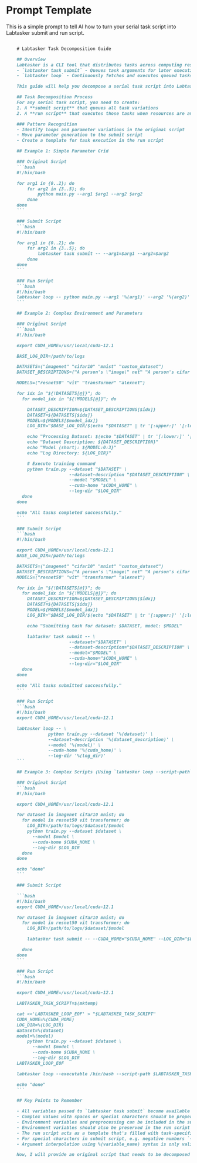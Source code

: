 # Prompt Template

This is a simple prompt to tell AI how to turn your serial task script into Labtasker submit and run script.

```markdown

    # Labtasker Task Decomposition Guide

    ## Overview
    Labtasker is a CLI tool that distributes tasks across computing resources. It uses two primary commands:
    - `labtasker task submit` - Queues task arguments for later execution
    - `labtasker loop` - Continuously fetches and executes queued tasks

    This guide will help you decompose a serial task script into Labtasker submit and run scripts.

    ## Task Decomposition Process
    For any serial task script, you need to create:
    1. A **submit script** that queues all task variations
    2. A **run script** that executes those tasks when resources are available

    ### Pattern Recognition
    - Identify loops and parameter variations in the original script
    - Move parameter generation to the submit script
    - Create a template for task execution in the run script

    ## Example 1: Simple Parameter Grid

    ### Original Script
    ```bash
    #!/bin/bash

    for arg1 in {0..2}; do
        for arg2 in {3..5}; do
            python main.py --arg1 $arg1 --arg2 $arg2
        done
    done
    ```

    ### Submit Script
    ```bash
    #!/bin/bash

    for arg1 in {0..2}; do
        for arg2 in {3..5}; do
            labtasker task submit -- --arg1=$arg1 --arg2=$arg2
        done
    done
    ```

    ### Run Script
    ```bash
    #!/bin/bash
    labtasker loop -- python main.py --arg1 '%(arg1)' --arg2 '%(arg2)'
    ```

    ## Example 2: Complex Environment and Parameters

    ### Original Script
    ```bash
    #!/bin/bash

    export CUDA_HOME=/usr/local/cuda-12.1

    BASE_LOG_DIR=/path/to/logs

    DATASETS=("imagenet" "cifar10" "mnist" "custom_dataset")
    DATASET_DESCRIPTIONS=("A person's \"image\" net" "A person's cifar 10" "A person's mnist" "A person's custom dataset")

    MODELS=("resnet50" "vit" "transformer" "alexnet")

    for idx in "${!DATASETS[@]}"; do
      for model_idx in "${!MODELS[@]}"; do

        DATASET_DESCRIPTION=${DATASET_DESCRIPTIONS[$idx]}
        DATASET=${DATASETS[$idx]}
        MODEL=${MODELS[$model_idx]}
        LOG_DIR="$BASE_LOG_DIR/$(echo "$DATASET" | tr '[:upper:]' '[:lower:]')/$MODEL"

        echo "Processing Dataset: $(echo "$DATASET" | tr '[:lower:]' '[:upper:]')"
        echo "Dataset Description: ${DATASET_DESCRIPTION}"
        echo "Model (short): ${MODEL:0:3}"
        echo "Log Directory: ${LOG_DIR}"

        # Execute training command
        python train.py --dataset "$DATASET" \
                        --dataset-description "$DATASET_DESCRIPTION" \
                        --model "$MODEL" \
                        --cuda-home "$CUDA_HOME" \
                        --log-dir "$LOG_DIR"
      done
    done

    echo "All tasks completed successfully."
    ```

    ### Submit Script
    ```bash
    #!/bin/bash

    export CUDA_HOME=/usr/local/cuda-12.1
    BASE_LOG_DIR=/path/to/logs

    DATASETS=("imagenet" "cifar10" "mnist" "custom_dataset")
    DATASET_DESCRIPTIONS=("A person's \"image\" net" "A person's cifar 10" "A person's mnist" "A person's custom dataset")
    MODELS=("resnet50" "vit" "transformer" "alexnet")

    for idx in "${!DATASETS[@]}"; do
      for model_idx in "${!MODELS[@]}"; do
        DATASET_DESCRIPTION=${DATASET_DESCRIPTIONS[$idx]}
        DATASET=${DATASETS[$idx]}
        MODEL=${MODELS[$model_idx]}
        LOG_DIR="$BASE_LOG_DIR/$(echo "$DATASET" | tr '[:upper:]' '[:lower:]')/$MODEL"

        echo "Submitting task for dataset: $DATASET, model: $MODEL"

        labtasker task submit -- \
                        --dataset="$DATASET" \
                        --dataset-description="$DATASET_DESCRIPTION" \
                        --model="$MODEL" \
                        --cuda-home="$CUDA_HOME" \
                        --log-dir="$LOG_DIR"
      done
    done

    echo "All tasks submitted successfully."
    ```

    ### Run Script
    ```bash
    #!/bin/bash
    export CUDA_HOME=/usr/local/cuda-12.1

    labtasker loop -- \
                python train.py --dataset '%(dataset)' \
                --dataset-description '%(dataset_description)' \
                --model '%(model)' \
                --cuda-home '%(cuda_home)' \
                --log-dir '%(log_dir)'
    ```

    ## Example 3: Complex Scripts (Using `labtasker loop --script-path` option)

    ### Original Script
    ```bash
    #!/bin/bash

    export CUDA_HOME=/usr/local/cuda-12.1

    for dataset in imagenet cifar10 mnist; do
      for model in resnet50 vit transformer; do
        LOG_DIR=/path/to/logs/$dataset/$model
        python train.py --dataset $dataset \
          --model $model \
          --cuda-home $CUDA_HOME \
          --log-dir $LOG_DIR
      done
    done

    echo "done"
    ```

    ### Submit Script

    ```bash
    #!/bin/bash
    export CUDA_HOME=/usr/local/cuda-12.1

    for dataset in imagenet cifar10 mnist; do
      for model in resnet50 vit transformer; do
        LOG_DIR=/path/to/logs/$dataset/$model

        labtasker task submit -- --CUDA_HOME="$CUDA_HOME" --LOG_DIR="$LOG_DIR" --dataset="$dataset" --model="$model"

      done
    done
    ```

    ### Run Script
    ```bash
    #!/bin/bash

    export CUDA_HOME=/usr/local/cuda-12.1

    LABTASKER_TASK_SCRIPT=$(mktemp)

    cat <<'LABTASKER_LOOP_EOF' > "$LABTASKER_TASK_SCRIPT"
    CUDA_HOME=%(CUDA_HOME)
    LOG_DIR=%(LOG_DIR)
    dataset=%(dataset)
    model=%(model)
        python train.py --dataset $dataset \
          --model $model \
          --cuda-home $CUDA_HOME \
          --log-dir $LOG_DIR
    LABTASKER_LOOP_EOF

    labtasker loop --executable /bin/bash --script-path $LABTASKER_TASK_SCRIPT

    echo "done"
    ```

    ## Key Points to Remember

    - All variables passed to `labtasker task submit` become available as `%(variable_name)` in the run script
    - Complex values with spaces or special characters should be properly quoted
    - Environment variables and preprocessing can be included in the submit script
    - Environment variables should also be preserved in the run script in case they're needed
    - The run script acts as a template that's filled with task-specific values at runtime
    - For special characters in submit script, e.g. negative numbers `--value=-1` or empty strings `--value=""` or `--value=" "`, you should use `--value=<value>` instead of just `--value <value>`
    - Argument interpolation using %(variable_name) syntax is only valid under `labtasker loop` command. If bash script needs some %(variable_name) syntax, use the `--script-path` option to specify a path to a script that contains the interpolation syntax.

    Now, I will provide an original script that needs to be decomposed for Labtasker. You need to decompose it as per the above steps.

```
